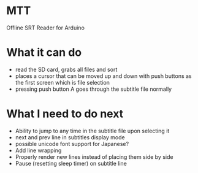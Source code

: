 # MTT
Offline SRT Reader for Arduino

# What it can do
- read the SD card, grabs all files and sort
- places a cursor that can be moved up and down with push buttons as the
  first screen which is file selection
- pressing push button A goes through the subtitle file normally

# What I need to do next
- Ability to jump to any time in the subtitle file upon selecting it
- next and prev line in subtitles display mode
- possible unicode font support for Japanese?
- Add line wrapping
- Properly render new lines instead of placing them side by side
- Pause (resetting sleep timer) on subtitle line
